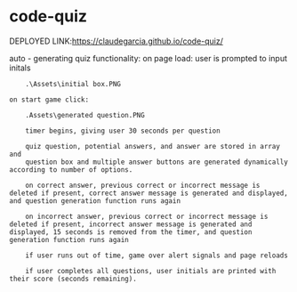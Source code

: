 # code-quiz
DEPLOYED LINK:https://claudegarcia.github.io/code-quiz/

auto - generating quiz functionality:
    on page load: user is prompted to input initals

        .\Assets\initial box.PNG

    on start game click:

        .Assets\generated question.PNG

        timer begins, giving user 30 seconds per question

        quiz question, potential answers, and answer are stored in array and 
        question box and multiple answer buttons are generated dynamically according to number of options.

        on correct answer, previous correct or incorrect message is deleted if present, correct answer message is generated and displayed, and question generation function runs again

        on incorrect answer, previous correct or incorrect message is deleted if present, incorrect answer message is generated and displayed, 15 seconds is removed from the timer, and question generation function runs again

        if user runs out of time, game over alert signals and page reloads

        if user completes all questions, user initials are printed with their score (seconds remaining).